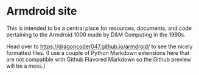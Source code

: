# Armdroid site

This is intended to be a central place for resources, documents, and code pertaining to the Armdroid 1000 made by D&M Computing in the 1990s.

Head over to <https://dragoncoder047.github.io/armdroid/> to see the nicely formatted files. (I use a couple of Python Markdown extensions here that are not compatible with Github Flavored Markdown so the Github preview will be a mess.)